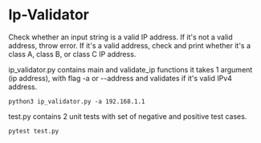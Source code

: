 # Ip-Validator
Check whether an input string is a valid IP address. If it's not a valid address, throw error. If it's a valid address, check and print whether it's a class A, class B, or class C IP address.

ip_validator.py contains main and validate_ip functions
it takes 1 argument (ip address), with flag -a or --address and validates if it's valid IPv4 address.

```python3 ip_validator.py -a 192.168.1.1```

test.py contains 2 unit tests with set of negative and positive test cases.

```pytest test.py```